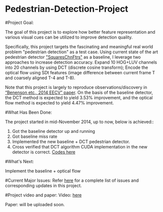 # Pedestrian-Detection-Project



#Project Goal:

The goal of this project is to explore how better feature representation and various visual cues can be utilized to improve detection quality.

Specifically, this project targets the fascinating and meaningful real world problem "pedestrian detection" as a test case. Using current state of the art pedestrian detector ["SquaresChnFtrs"](https://bitbucket.org/rodrigob/doppia) as a baseline, I leverage two approaches to increase detection accuracy. Expand 10 HOG+LUV channels into 20 channels by using DCT (discrete cosine transform); Encode the optical flow using SDt features (image difference between current frame T and coarsely aligned T-4 and T-8).


Note that this project is largely to reproduce observations/discovery in [“Benenson etc., 2014 EECV” paper](http://rodrigob.github.io/documents/2014_eccvw_ten_years_of_pedestrian_detection_with_supplementary_material.pdf). On the basis of the baseline detector, the DCT method is expected to yield 3.53% improvement, and the optical flow method is expected to yield 4.47% improvement. 



#What Has Been Done:

The project started in mid-November 2014, up to now, below is achieved::

1. Got the baseline detector up and running
2. Got baseline  miss rate
3. Implemented the new baseline + DCT pedestrian detector. 
5. Cross verified that DCT algorithm CUDA implementation in the new detector is correct. [Codes here](https://github.com/LevinJ/DCT-Algorithm-Verification-Cuda-)


#What's Next:

Implement the baseline + optical flow 

#Current Major Issues:
Refer [here](https://github.com/LevinJ/Pedestrian-Detection-Project/issues) for a complete list of issues and corresponding updates in this project.

#Project video and paper:
Video: [here](http://youtu.be/jGV0zTtxmmA)

Paper: will be uploaded soon.
